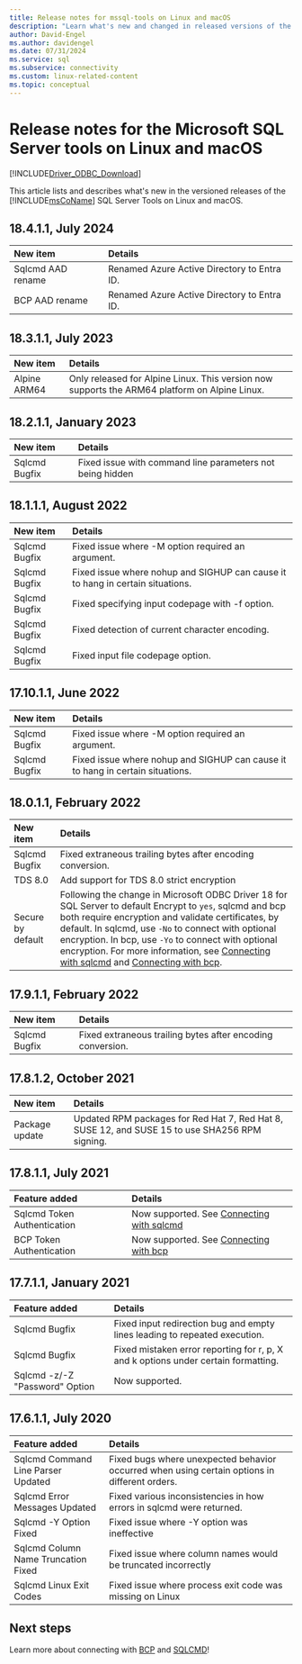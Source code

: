 ```yaml
---
title: Release notes for mssql-tools on Linux and macOS
description: "Learn what's new and changed in released versions of the Microsoft SQL Server Tools."
author: David-Engel
ms.author: davidengel
ms.date: 07/31/2024
ms.service: sql
ms.subservice: connectivity
ms.custom: linux-related-content
ms.topic: conceptual
---
```

# Release notes for the Microsoft SQL Server tools on Linux and macOS

[!INCLUDE[Driver_ODBC_Download](../../../includes/driver_odbc_download.md)]

This article lists and describes what's new in the versioned releases of the [!INCLUDE[msCoName](../../../includes/msconame-md.md)] SQL Server Tools on Linux and macOS.

## 18.4.1.1, July 2024

| New item | Details |
| :------- | :------ |
| Sqlcmd AAD rename | Renamed Azure Active Directory to Entra ID. |
| BCP AAD rename | Renamed Azure Active Directory to Entra ID. |

## 18.3.1.1, July 2023

| New item | Details |
| :------- | :------ |
| Alpine ARM64 | Only released for Alpine Linux. This version now supports the ARM64 platform on Alpine Linux. |

## 18.2.1.1, January 2023

| New item | Details |
| :------- | :------ |
| Sqlcmd Bugfix | Fixed issue with command line parameters not being hidden |

## 18.1.1.1, August 2022

| New item | Details |
| :------- | :------ |
| Sqlcmd Bugfix | Fixed issue where -M option required an argument. |
| Sqlcmd Bugfix | Fixed issue where nohup and SIGHUP can cause it to hang in certain situations. |
| Sqlcmd Bugfix | Fixed specifying input codepage with -f option. |
| Sqlcmd Bugfix | Fixed detection of current character encoding. |
| Sqlcmd Bugfix | Fixed input file codepage option. |

## 17.10.1.1, June 2022

| New item | Details |
| :------- | :------ |
| Sqlcmd Bugfix | Fixed issue where -M option required an argument. |
| Sqlcmd Bugfix | Fixed issue where nohup and SIGHUP can cause it to hang in certain situations. |

## 18.0.1.1, February 2022

| New item | Details |
| :------- | :------ |
| Sqlcmd Bugfix | Fixed extraneous trailing bytes after encoding conversion. |
| TDS 8.0 | Add support for TDS 8.0 strict encryption |
| Secure by default | Following the change in Microsoft ODBC Driver 18 for SQL Server to default Encrypt to `yes`, sqlcmd and bcp both require encryption and validate certificates, by default. In sqlcmd, use `-No` to connect with optional encryption. In bcp, use `-Yo` to connect with optional encryption. For more information, see [Connecting with sqlcmd](connecting-with-sqlcmd.md) and [Connecting with bcp](connecting-with-bcp.md). |

## 17.9.1.1, February 2022

| New item | Details |
| :------- | :------ |
| Sqlcmd Bugfix | Fixed extraneous trailing bytes after encoding conversion. |

## 17.8.1.2, October 2021

| New item | Details |
| :------- | :------ |
| Package update | Updated RPM packages for Red Hat 7, Red Hat 8, SUSE 12, and SUSE 15 to use SHA256 RPM signing. |

## 17.8.1.1, July 2021

| Feature added | Details |
| :------------ | :------ |
| Sqlcmd Token Authentication | Now supported. See [Connecting with sqlcmd](connecting-with-sqlcmd.md) |
| BCP Token Authentication | Now supported. See [Connecting with bcp](connecting-with-bcp.md) |

## 17.7.1.1, January 2021

| Feature added | Details |
| :------------ | :------ |
| Sqlcmd Bugfix | Fixed input redirection bug and empty lines leading to repeated execution. |
| Sqlcmd Bugfix | Fixed mistaken error reporting for r, p, X and k options under certain formatting. |
| Sqlcmd -z/-Z "Password" Option | Now supported. |

## 17.6.1.1, July 2020

| Feature added | Details |
| :------------ | :------ |
| Sqlcmd Command Line Parser Updated | Fixed bugs where unexpected behavior occurred when using certain options in different orders. |
| Sqlcmd Error Messages Updated | Fixed various inconsistencies in how errors in sqlcmd were returned. |
| Sqlcmd -Y Option Fixed | Fixed issue where -Y option was ineffective |
| Sqlcmd Column Name Truncation Fixed | Fixed issue where column names would be truncated incorrectly |
| Sqlcmd Linux Exit Codes | Fixed issue where process exit code was missing on Linux |

## Next steps

Learn more about connecting with [BCP](connecting-with-bcp.md) and [SQLCMD](connecting-with-sqlcmd.md)!
